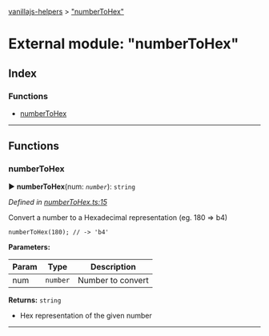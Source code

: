 [vanillajs-helpers](../README.md) > ["numberToHex"](../modules/_numbertohex_.md)



# External module: "numberToHex"

## Index

### Functions

* [numberToHex](_numbertohex_.md#numbertohex)



---
## Functions
<a id="numbertohex"></a>

###  numberToHex

► **numberToHex**(num: *`number`*): `string`



*Defined in [numberToHex.ts:15](https://github.com/Tokimon/vanillajs-helpers/blob/97e473e/numberToHex.ts#L15)*



Convert a number to a Hexadecimal representation (eg. 180 => b4)

    numberToHex(180); // -> 'b4'


**Parameters:**

| Param | Type | Description |
| ------ | ------ | ------ |
| num | `number`   |  Number to convert |





**Returns:** `string`
- Hex representation of the given number






___


